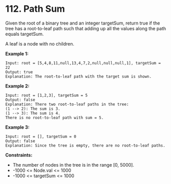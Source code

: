 # 112. Path Sum

Given the root of a binary tree and an integer targetSum, return true if the tree has a root-to-leaf path such that adding up all the values along the path equals targetSum.

A leaf is a node with no children.

 

**Example 1:**

```
Input: root = [5,4,8,11,null,13,4,7,2,null,null,null,1], targetSum = 22
Output: true
Explanation: The root-to-leaf path with the target sum is shown.
```
**Example 2:**

```
Input: root = [1,2,3], targetSum = 5
Output: false
Explanation: There two root-to-leaf paths in the tree:
(1 --> 2): The sum is 3.
(1 --> 3): The sum is 4.
There is no root-to-leaf path with sum = 5.
```
**Example 3:**
```
Input: root = [], targetSum = 0
Output: false
Explanation: Since the tree is empty, there are no root-to-leaf paths.
``` 

**Constraints:**

- The number of nodes in the tree is in the range [0, 5000].
- -1000 <= Node.val <= 1000
- -1000 <= targetSum <= 1000